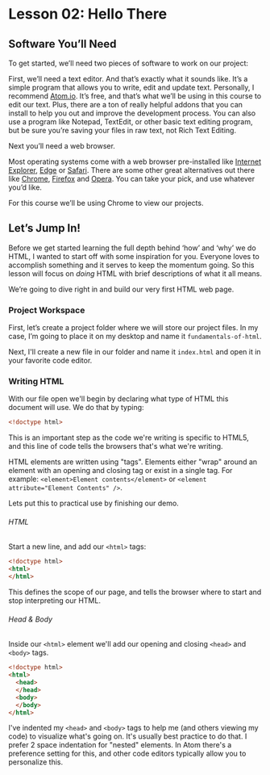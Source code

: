 # Lesson 02: Hello There

## Software You’ll Need
To get started, we’ll need two pieces of software to work on our project:

First, we’ll need a text editor. And that’s exactly what it sounds like. It’s a simple program that allows you to write, edit and update text. Personally, I recommend [Atom.io](https://atom.io/). It’s free, and that’s what we’ll be using in this course to edit our text. Plus, there are a ton of really helpful addons that you can install to help you out and improve the development process. You can also use a program like Notepad, TextEdit, or other basic text editing program, but be sure you’re saving your files in raw text, not Rich Text Editing.

Next you’ll need a web browser. 

Most operating systems come with a web browser pre-installed like [Internet Explorer](http://windows.microsoft.com/en-US/internet-explorer/download-ie), [Edge](https://www.microsoft.com/en-us/windows/microsoft-edge) or [Safari](http://www.apple.com/safari/). There are some other great alternatives out there like [Chrome](https://www.google.com/chrome/index.html), [Firefox](https://www.mozilla.org/en-US/firefox/new/) and [Opera](http://www.opera.com/). You can take your pick, and use whatever you’d like.

For this course we’ll be using Chrome to view our projects.

## Let’s Jump In!
Before we get started learning the full depth behind ‘how’ and ‘why’ we do HTML, I wanted to start off with some inspiration for you. Everyone loves to accomplish something and it serves to keep the momentum going. So this lesson will focus on *doing* HTML with brief descriptions of what it all means.

We’re going to dive right in and build our very first HTML web page.

### Project Workspace
First, let’s create a project folder where we will store our project files. In my case, I’m going to place it on my desktop and name it `fundamentals-of-html`.

Next, I'll create a new file in our folder and name it `index.html` and open it in your favorite code editor.

### Writing HTML
With our file open we'll begin by declaring what type of HTML this document will use. We do that by typing:
```html
<!doctype html>
```
This is an important step as the code we're writing is specific to HTML5, and this line of code tells the browsers that's what we're writing.

HTML elements are written using "tags". Elements either "wrap" around an element with an opening and closing tag or exist in a single tag. For example: `<element>Element contents</element>` or `<element attribute="Element Contents" />`.

Lets put this to practical use by finishing our demo.

###### HTML

Start a new line, and add our `<html>` tags:
```html
<!doctype html>
<html>
</html>
```
This defines the scope of our page, and tells the browser where to start and stop interpreting our HTML.

###### Head & Body
Inside our `<html>` element we'll add our opening and closing `<head>` and `<body>` tags.
```html
<!doctype html>
<html>
  <head>
  </head>
  <body>
  </body>
</html>
```

I've indented my `<head>` and `<body>` tags to help me (and others viewing my code) to visualize what's going on. It's usually best practice to do that. I prefer 2 space indentation for "nested" elements. In Atom there's a preference setting for this, and other code editors typically allow you to personalize this.


